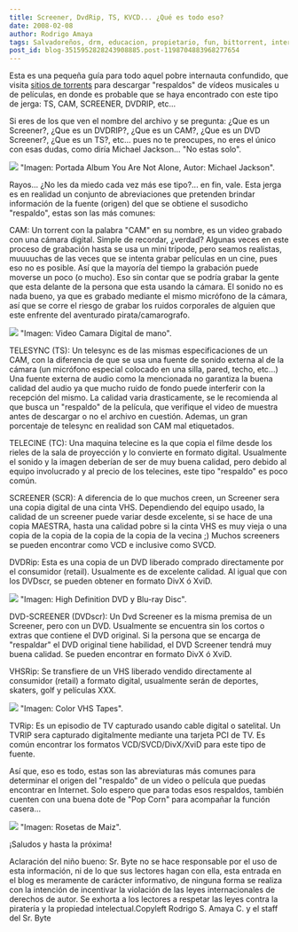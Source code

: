 ```yaml
---
title: Screener, DvdRip, TS, KVCD... ¿Qué es todo eso?
date: 2008-02-08
author: Rodrigo Amaya
tags: Salvadoreños, drm, educacion, propietario, fun, bittorrent, interesante, dvd, guia
post_id: blog-3515952828243908885.post-1198704883968277654
---
```


Esta es una pequeña guía para todo aquel pobre internauta confundido, que visita [sitios de torrents](http://srbyte.blogspot.com/2007/03/bittorrent-todo-mundo-ama-bittorrent.html) para descargar "respaldos" de vídeos musicales u de películas, en donde es probable que se haya encontrado con este tipo de jerga: TS, CAM, SCREENER, DVDRIP, etc...

Si eres de los que ven el nombre del archivo y se pregunta: ¿Que es un Screener?, ¿Que es un DVDRIP?, ¿Que es un CAM?, ¿Que es un DVD Screener?, ¿Que es un TS?, etc... pues no te preocupes, no eres el único con esas dudas, como diría Michael Jackson... "No estas solo".

![](http://www.album-art.net/art/albums/m/michael_jackson/visionary/16_you_are_not_alone.jpg)
"Imagen: Portada Album You Are Not Alone, Autor: Michael
Jackson".

Rayos... ¿No les da miedo cada vez más ese tipo?... en fin, vale. Esta jerga es en realidad un conjunto de abreviaciones que pretenden brindar información de la fuente (origen) del que se obtiene el susodicho "respaldo", estas son las más comunes:

CAM: Un torrent con la palabra "CAM" en su nombre, es un video grabado con una cámara digital. Simple de recordar, ¿verdad? Algunas veces en este proceso de grabación hasta se usa un mini trípode, pero seamos realistas, muuuuchas de las veces que se intenta grabar películas en un cine, pues eso no es posible. Así que la mayoría del tiempo la grabación puede moverse un poco (o mucho). Eso sin contar que se podría grabar la gente que esta delante de la persona que esta usando la cámara. El sonido no es nada bueno, ya que es grabado mediante el mismo micrófono de la cámara, así que se corre el riesgo de grabar los ruidos corporales de alguien que este enfrente del aventurado pirata/camarografo.

![](http://www.gearfuse.com/wp-content/uploads/samuel/feb07/xacti_hd2.jpg)
"Imagen: Video Camara Digital de
mano".

TELESYNC (TS): Un telesync es de las mismas especificaciones de un CAM, con la diferencia de que se usa una fuente de sonido externa al de la cámara (un micrófono especial colocado en una silla, pared, techo, etc...) Una fuente externa de audio como la mencionada no garantiza la buena calidad del audio ya que mucho ruido de fondo puede interferir con la recepción del mismo. La calidad varia drasticamente, se le recomienda al que busca un "respaldo" de la película, que verifique el video de muestra antes de descargar o no el archivo en cuestión. Ademas, un gran porcentaje de telesync en realidad son CAM mal etiquetados.

TELECINE (TC): Una maquina telecine es la que copia el filme desde los rieles de la sala de proyección y lo convierte en formato digital. Usualmente el sonido y la imagen deberían de ser de muy buena calidad, pero debido al equipo involucrado y al precio de los telecines, este tipo "respaldo" es poco común.

SCREENER (SCR): A diferencia de lo que muchos creen, un Screener sera una copia digital de una cinta VHS. Dependiendo del equipo usado, la calidad de un screener puede variar desde excelente, si se hace de una copia MAESTRA, hasta una calidad pobre si la cinta VHS es muy vieja o una copia de la copia de la copia de la copia de la vecina ;) Muchos screeners se pueden encontrar como VCD e inclusive como SVCD.

DVDRip: Esta es una copia de un DVD liberado comprado directamente por el consumidor (retail). Usualmente es de excelente calidad. Al igual que con los DVDscr, se pueden obtener en formato DivX ó XviD.

![](http://xboxer.tv/hd_dvd_bluray.jpg)
"Imagen: High Definition DVD
y Blu-ray Disc".

DVD-SCREENER (DVDscr): Un Dvd Screener es la misma premisa de un Screener, pero con un DVD. Usualmente se encuentra sin los cortos o extras que contiene el DVD original. Si la persona que se encarga de "respaldar" el DVD original tiene habilidad, el DVD Screener tendrá muy buena calidad. Se pueden encontrar en formato DivX ó XviD.

VHSRip: Se transfiere de un VHS liberado vendido directamente al consumidor (retail) a formato digital, usualmente serán de deportes, skaters, golf y películas XXX.

![](http://lib.store.yahoo.net/lib/vhstapeplus/newvthomepic.gif)
"Imagen: Color VHS Tapes".

TVRip: Es un episodio de TV capturado usando cable digital o satelital. Un TVRIP sera capturado digitalmente mediante una tarjeta PCI de TV. Es común encontrar los formatos VCD/SVCD/DivX/XviD para este tipo de fuente.

Así que, eso es todo, estas son las abreviaturas más comunes para determinar el origen del "respaldo" de un video o película que puedas encontrar en Internet. Solo espero que para todas esos respaldos, también cuenten con una buena dote de "Pop Corn" para acompañar la función casera...

![](http://kohm.org/blog/wp-content/uploads/2007/07/800px-popcorn02.jpg)
"Imagen: Rosetas de
Maiz".

¡Saludos y hasta la próxima!

Aclaración del niño bueno: Sr. Byte no se hace responsable por el uso de esta información, ni de lo que sus lectores hagan con ella, esta entrada en el blog es meramente de carácter informativo, de ninguna forma se realiza con la intención de incentivar la violación de las leyes internacionales de derechos de autor. Se exhorta a los lectores a respetar las leyes contra la piratería y la propiedad intelectual.Copyleft Rodrigo S. Amaya C. y el staff del Sr. Byte